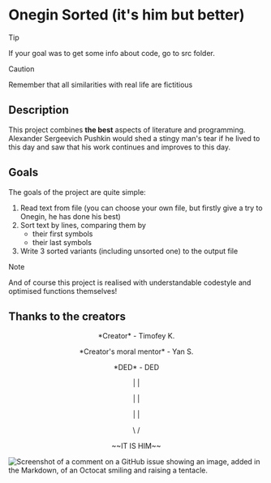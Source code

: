 # Onegin Sorted (it's him but better)

> [!TIP]
> If your goal was to get some info about code, go to src folder.

> [!CAUTION]
> Remember that all similarities with real life are fictitious

## Description

This project combines **the best** aspects of literature and programming. Alexander Sergeevich Pushkin would shed a stingy man's tear if he lived to this day and saw that his work continues and improves to this day.

## Goals

The goals of the project are quite simple:
1. Read text from file (you can choose your own file, but firstly give a try to Onegin, he has done his best)
2. Sort text by lines, comparing them by
    - their first symbols
    - their last symbols
3. Write 3 sorted variants (including unsorted one) to the output file

> [!NOTE]
> And of course this project is realised with understandable codestyle and optimised functions themselves!

## Thanks to the creators

<p align="center">*Creator* - Timofey K.
<p align="center">*Creator's moral mentor* - Yan S.
<p align="center">*DED* - DED
<p align="center"> | |
<p align="center"> | |
<p align="center"> | |
<p align="center"> \  /
<p align="center"> ~~IT IS HIM~~


![Screenshot of a comment on a GitHub issue showing an image, added in the Markdown, of an Octocat smiling and raising a tentacle.](https://media.lpgenerator.ru/uploads/2016/03/25/learn-to-code.jpg)
